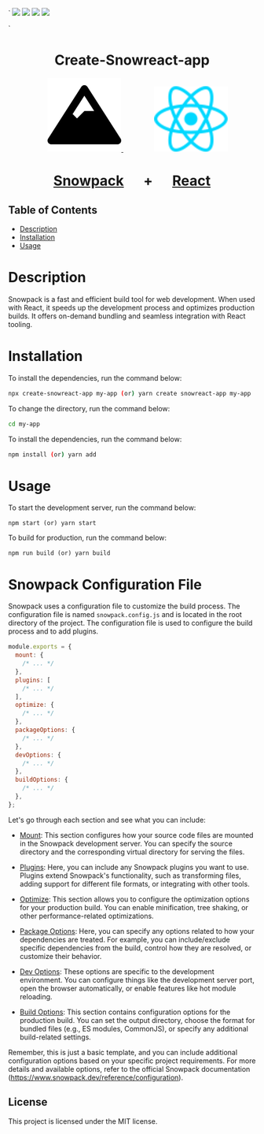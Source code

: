 ` <img src="https://img.shields.io/badge/License-MIT-green.svg" />
<img src="https://img.shields.io/badge/Author-M.Mukunthan-yellow.svg" />
<img src="https://img.shields.io/badge/Dependencies-Up%20to%20date-orange.svg" />
<img src="https://img.shields.io/badge/Build-Stable-green.svg" />

`<div align="center">

<h1>Create-Snowreact-app</h1>
<div align="center">
&nbsp;&nbsp;&nbsp;&nbsp;&nbsp;
<a href="https://www.snowpack.dev/">
<img  src="./src//assets/logo.svg" width="150" />
</a>
&nbsp;&nbsp;&nbsp;&nbsp;&nbsp;&nbsp;&nbsp;&nbsp;&nbsp;&nbsp;&nbsp;&nbsp;&nbsp;&nbsp;&nbsp;
<a  href="https://react.dev/">
<img  src="./src//assets/react.svg" width="150" />
</a>
</div>
<h1><a href="https://www.snowpack.dev/">Snowpack</a> &nbsp;&nbsp;&nbsp;&nbsp;&nbsp;+ &nbsp;&nbsp;&nbsp;&nbsp; <a href="https://react.dev/">React</a></h1>
</div>

## Table of Contents

- [Description](#description)
- [Installation](#installation)
- [Usage](#usage)

# Description

Snowpack is a fast and efficient build tool for web development. When used with React, it speeds up the development process and optimizes production builds. It offers on-demand bundling and seamless integration with React tooling.

# Installation

To install the dependencies, run the command below:

```bash
npx create-snowreact-app my-app (or) yarn create snowreact-app my-app
```

To change the directory, run the command below:

```bash
cd my-app
```

To install the dependencies, run the command below:

```bash
npm install (or) yarn add
```

# Usage

To start the development server, run the command below:

```
npm start (or) yarn start
```

To build for production, run the command below:

```
npm run build (or) yarn build
```

# Snowpack Configuration File

Snowpack uses a configuration file to customize the build process. The configuration file is named `snowpack.config.js` and is located in the root directory of the project. The configuration file is used to configure the build process and to add plugins.

```js
module.exports = {
  mount: {
    /* ... */
  },
  plugins: [
    /* ... */
  ],
  optimize: {
    /* ... */
  },
  packageOptions: {
    /* ... */
  },
  devOptions: {
    /* ... */
  },
  buildOptions: {
    /* ... */
  },
};
```

Let's go through each section and see what you can include:

- [Mount](): This section configures how your source code files are mounted in the Snowpack development server. You can specify the source directory and the corresponding virtual directory for serving the files.

- [Plugins](): Here, you can include any Snowpack plugins you want to use. Plugins extend Snowpack's functionality, such as transforming files, adding support for different file formats, or integrating with other tools.

- [Optimize](): This section allows you to configure the optimization options for your production build. You can enable minification, tree shaking, or other performance-related optimizations.

- [Package Options](): Here, you can specify any options related to how your dependencies are treated. For example, you can include/exclude specific dependencies from the build, control how they are resolved, or customize their behavior.

- [Dev Options](): These options are specific to the development environment. You can configure things like the development server port, open the browser automatically, or enable features like hot module reloading.

- [Build Options](): This section contains configuration options for the production build. You can set the output directory, choose the format for bundled files (e.g., ES modules, CommonJS), or specify any additional build-related settings.

Remember, this is just a basic template, and you can include additional configuration options based on your specific project requirements. For more details and available options, refer to the official Snowpack documentation (https://www.snowpack.dev/reference/configuration).

## License

This project is licensed under the MIT license.
